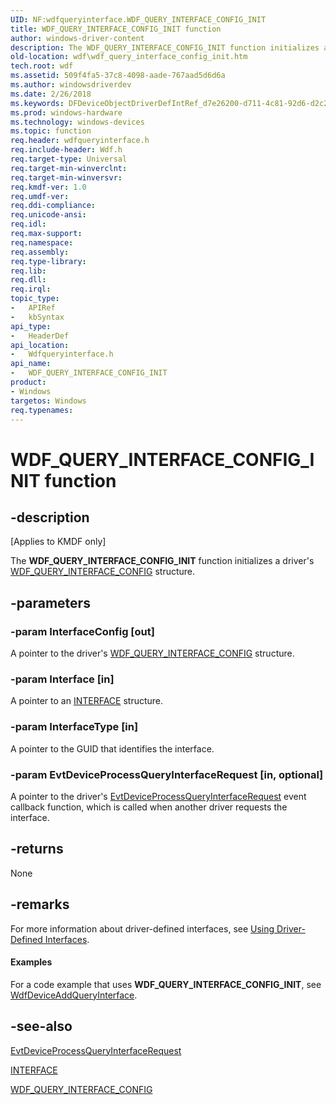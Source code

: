 ```yaml
---
UID: NF:wdfqueryinterface.WDF_QUERY_INTERFACE_CONFIG_INIT
title: WDF_QUERY_INTERFACE_CONFIG_INIT function
author: windows-driver-content
description: The WDF_QUERY_INTERFACE_CONFIG_INIT function initializes a driver's WDF_QUERY_INTERFACE_CONFIG structure.
old-location: wdf\wdf_query_interface_config_init.htm
tech.root: wdf
ms.assetid: 509f4fa5-37c8-4098-aade-767aad5d6d6a
ms.author: windowsdriverdev
ms.date: 2/26/2018
ms.keywords: DFDeviceObjectDriverDefIntRef_d7e26200-d711-4c81-92d6-d2c2c1f052b0.xml, WDF_QUERY_INTERFACE_CONFIG_INIT, WDF_QUERY_INTERFACE_CONFIG_INIT function, kmdf.wdf_query_interface_config_init, wdf.wdf_query_interface_config_init, wdfqueryinterface/WDF_QUERY_INTERFACE_CONFIG_INIT
ms.prod: windows-hardware
ms.technology: windows-devices
ms.topic: function
req.header: wdfqueryinterface.h
req.include-header: Wdf.h
req.target-type: Universal
req.target-min-winverclnt: 
req.target-min-winversvr: 
req.kmdf-ver: 1.0
req.umdf-ver: 
req.ddi-compliance: 
req.unicode-ansi: 
req.idl: 
req.max-support: 
req.namespace: 
req.assembly: 
req.type-library: 
req.lib: 
req.dll: 
req.irql: 
topic_type:
-	APIRef
-	kbSyntax
api_type:
-	HeaderDef
api_location:
-	Wdfqueryinterface.h
api_name:
-	WDF_QUERY_INTERFACE_CONFIG_INIT
product:
- Windows
targetos: Windows
req.typenames: 
---
```


# WDF_QUERY_INTERFACE_CONFIG_INIT function


## -description


<p class="CCE_Message">[Applies to KMDF only]

The <b>WDF_QUERY_INTERFACE_CONFIG_INIT</b> function initializes a driver's <a href="https://msdn.microsoft.com/library/windows/hardware/ff552439">WDF_QUERY_INTERFACE_CONFIG</a> structure.


## -parameters




### -param InterfaceConfig [out]

A pointer to the driver's <a href="https://msdn.microsoft.com/library/windows/hardware/ff552439">WDF_QUERY_INTERFACE_CONFIG</a> structure.


### -param Interface [in]

A pointer to an <a href="https://msdn.microsoft.com/library/windows/hardware/dn895657">INTERFACE</a> structure.


### -param InterfaceType [in]

A pointer to the GUID that identifies the interface.


### -param EvtDeviceProcessQueryInterfaceRequest [in, optional]

A pointer to the driver's <a href="https://msdn.microsoft.com/b56fef85-4058-4942-90c0-36646164cd3e">EvtDeviceProcessQueryInterfaceRequest</a> event callback function, which is called when another driver requests the interface.


## -returns



None




## -remarks



For more information about driver-defined interfaces, see <a href="https://docs.microsoft.com/en-us/windows-hardware/drivers/wdf/using-driver-defined-interfaces">Using Driver-Defined Interfaces</a>.


#### Examples

For a code example that uses <b>WDF_QUERY_INTERFACE_CONFIG_INIT</b>, see <a href="https://msdn.microsoft.com/library/windows/hardware/ff545870">WdfDeviceAddQueryInterface</a>.

<div class="code"></div>



## -see-also




<a href="https://msdn.microsoft.com/b56fef85-4058-4942-90c0-36646164cd3e">EvtDeviceProcessQueryInterfaceRequest</a>



<a href="https://msdn.microsoft.com/library/windows/hardware/dn895657">INTERFACE</a>



<a href="https://msdn.microsoft.com/library/windows/hardware/ff552439">WDF_QUERY_INTERFACE_CONFIG</a>
 

 

